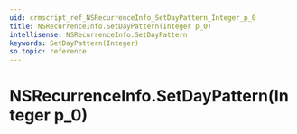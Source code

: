 ```yaml
---
uid: crmscript_ref_NSRecurrenceInfo_SetDayPattern_Integer_p_0
title: NSRecurrenceInfo.SetDayPattern(Integer p_0)
intellisense: NSRecurrenceInfo.SetDayPattern
keywords: SetDayPattern(Integer)
so.topic: reference
---
```


# NSRecurrenceInfo.SetDayPattern(Integer p_0)

